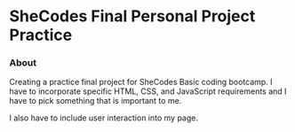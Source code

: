 <h1>SheCodes Final Personal Project Practice</h1>

<h3>About</h3>
<p>Creating a practice final project for SheCodes Basic coding bootcamp. I have to incorporate specific HTML, 
  CSS, and JavaScript requirements and I have to pick something that is important to me.</p>

<p>I also have to include user interaction into my page.</p>
